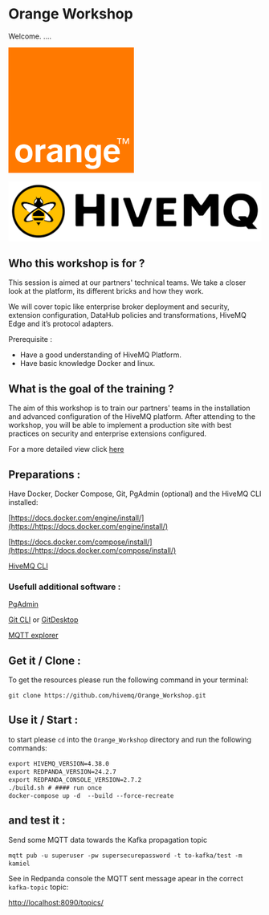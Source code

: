 # Orange Workshop

Welcome. ....

![](assets/20250331_121233_Orange_logo.svg.png)

![](assets/20250331_121615_01-hivemq.png)

## Who this workshop is for ?

This session is aimed at our partners' technical teams. We take a closer look at the platform, its different bricks and how they work.

We will cover topic like enterprise broker deployment and security, extension configuration, DataHub policies and transformations, HiveMQ Edge and it’s protocol adapters.

Prerequisite :

* Have a good understanding of HiveMQ Platform.
* Have basic knowledge Docker and linux.

## What is the goal of the training ?

The aim of this workshop is to train our partners' teams in the installation and advanced configuration of the HiveMQ platform.
After attending to the workshop, you will be able to implement a production site with best practices on security and enterprise extensions configured.

For a more detailed view click [here](https://github.com/hivemq/Orange_Workshop/blob/main/Overview.pdf)

## Preparations :

Have Docker, Docker Compose, Git, PgAdmin (optional) and the HiveMQ CLI installed:

[https://docs.docker.com/engine/install/](https://https://docs.docker.com/engine/install/)

[https://docs.docker.com/compose/install/](https://https://docs.docker.com/compose/install/)

[HiveMQ CLI](https://https://www.hivemq.com/blog/mqtt-cli/)

### Usefull additional software :

[PgAdmin](https://https://www.pgadmin.org/download/)

[Git CLI](https://https://git-scm.com/book/en/v2/Getting-Started-Installing-Git) or [GitDesktop](https://https://desktop.github.com/download/)

[MQTT explorer](https://mqtt-explorer.com/)

## Get it / Clone :

To get the resources please run the following command in your terminal:

```
git clone https://github.com/hivemq/Orange_Workshop.git
```

## Use it / Start :

to start please `cd` into the `Orange_Workshop` directory and run the following commands:

```
export HIVEMQ_VERSION=4.38.0
export REDPANDA_VERSION=24.2.7
export REDPANDA_CONSOLE_VERSION=2.7.2
./build.sh # #### run once  
docker-compose up -d  --build --force-recreate
```

## and test it :

Send some MQTT data towards the Kafka propagation topic

```
mqtt pub -u superuser -pw supersecurepassword -t to-kafka/test -m kamiel
```

See in Redpanda console the MQTT sent message apear in the correct `kafka-topic` topic:

[http://localhost:8090/topics/](http://localhost:8090/topics/)
